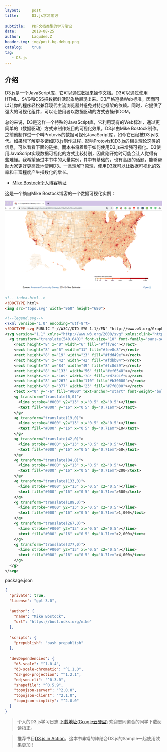 ```yaml
---
layout:     post
title:      D3.js学习笔记

subtitle:   PDF文档类型的学习笔记
date:       2018-08-25
author:     Laqudee.Z
header-img: img/post-bg-debug.png
catalog:    true
tag:
   - D3.js
---
```


## 介绍
D3.js是一个JavaScript库，它可以通过数据来操作文档。D3可以通过使用HTML、SVG和CSS把数据鲜活形象地展现出来。D3严格遵循Web标准，因而可以让你的程序轻松兼容现代主流浏览器并避免对特定框架的依赖。同时，它提供了强大的可视化组件，可以让使用者以数据驱动的方式去操作DOM。

总的来说，D3是这样一个特殊的JavaScript库，它利用现有的Web标准，通过更简单的（数据驱动）方式来制作炫目的可视化效果。D3.js由Mike Bostock制作。之前他制作过一个叫Protovis的数据可视化JavaScript库，如今它已经被D3.js取代。如果想了解更多诸如D3.js制作过程、影响Protovis和D3.js的相关理论这类的信息，可以看看下面的链接。而本书将着眼于如何使用D3.js来增强可视化。D3使用JavaScript实现数据可视化的方式比较特别，因此刚开始时可能会让人觉得有些难懂。我希望通过本书中的大量实例，其中有基础的，也有高级的话题，能够帮助大家更好更高效地使用D3。一旦理解了原理，使用D3就可以让数据可视化的效率和丰富程度产生指数化的增长。

- [Mike Bostock个人博客地址](https://bl.ocks.org/mbostock)

这是一个摘自Mike Bostock博客的一个数据可视化实例：   

![图一](/img/d3js.png)

```html
<!-- index.html-->
<!DOCTYPE html>
<img src="topo.svg" width="960" height="680">
```

```xml
<!--legend.svg-->
<?xml version="1.0" encoding="utf-8"?>
<!DOCTYPE svg PUBLIC "-//W3C//DTD SVG 1.1//EN" "http://www.w3.org/Graphics/SVG/1.1/DTD/svg11.dtd">
<svg version="1.1" xmlns="http://www.w3.org/2000/svg" xmlns:xlink="http://www.w3.org/1999/xlink" width="960" height="600" viewBox="0 0 960 600" fill="none">
  <g transform="translate(540,640)" font-size="10" font-family="sans-serif" text-anchor="middle">
    <rect height="8" x="0" width="6" fill="#fff7ec"></rect>
    <rect height="8" x="6" width="13" fill="#fee8c8"></rect>
    <rect height="8" x="19" width="23" fill="#fdd49e"></rect>
    <rect height="8" x="42" width="42" fill="#fdbb84"></rect>
    <rect height="8" x="84" width="49" fill="#fc8d59"></rect>
    <rect height="8" x="133" width="56" fill="#ef6548"></rect>
    <rect height="8" x="189" width="78" fill="#d7301f"></rect>
    <rect height="8" x="267" width="110" fill="#b30000"></rect>
    <rect height="8" x="377" width="23" fill="#7f0000"></rect>
    <text x="0" y="-6" fill="#000" text-anchor="start" font-weight="bold">Population per square mile</text>
    <g transform="translate(6,0)">
      <line stroke="#000" y2="13" x1="0.5" x2="0.5"></line>
      <text fill="#000" y="16" x="0.5" dy="0.71em">1</text>
    </g>
    <g transform="translate(19,0)">
      <line stroke="#000" y2="13" x1="0.5" x2="0.5"></line>
      <text fill="#000" y="16" x="0.5" dy="0.71em">10</text>
    </g>
    <g transform="translate(42,0)">
      <line stroke="#000" y2="13" x1="0.5" x2="0.5"></line>
      <text fill="#000" y="16" x="0.5" dy="0.71em">50</text>
    </g>
    <g transform="translate(84,0)">
      <line stroke="#000" y2="13" x1="0.5" x2="0.5"></line>
      <text fill="#000" y="16" x="0.5" dy="0.71em">200</text>
    </g>
    <g transform="translate(133,0)">
      <line stroke="#000" y2="13" x1="0.5" x2="0.5"></line>
      <text fill="#000" y="16" x="0.5" dy="0.71em">500</text>
    </g>
    <g transform="translate(189,0)">
      <line stroke="#000" y2="13" x1="0.5" x2="0.5"></line>
      <text fill="#000" y="16" x="0.5" dy="0.71em">1,000</text>
    </g>
    <g transform="translate(267,0)">
      <line stroke="#000" y2="13" x1="0.5" x2="0.5"></line>
      <text fill="#000" y="16" x="0.5" dy="0.71em">2,000</text>
    </g>
    <g transform="translate(377,0)">
      <line stroke="#000" y2="13" x1="0.5" x2="0.5"></line>
      <text fill="#000" y="16" x="0.5" dy="0.71em">4,000</text>
    </g>
  </g>
</svg>
```

package.json    

```json
{   
  "private": true,  
  "license": "gpl-3.0",   

  "author": {   
    "name": "Mike Bostock",   
    "url": "https://bost.ocks.org/mike"
  },

  "scripts": {
    "prepublish": "bash prepublish"
  },

  "devDependencies": {   
    "d3-scale": "^1.0.4",
    "d3-scale-chromatic": "^1.1.0",
    "d3-geo-projection": "^1.2.1",
    "ndjson-cli": "^0.3.0",
    "shapefile": "^0.5.9",
    "topojson-server": "^2.0.0",
    "topojson-client": "^2.1.0",
    "topojson-simplify": "^2.0.0"    
  }
}
```

> 个人的D3.js学习日志
> [下载地址(Google云硬盘)](https://drive.google.com/file/d/1gRzN58KmAAMaoGI9qhpQMyh_z2KTxsHN/view?usp=sharing)
> 欢迎志同道合的同学下载阅读指正。

> 推荐书目[D3.js in Action](https://drive.google.com/file/d/1yEU5Edl2MXiCzYF-N1LS9IwX_LEbysJz/view?usp=sharing)，这本书非常的棒结合D3.js的Sample一起使用效果更加！